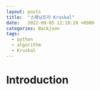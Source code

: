```yaml
---
layout: posts
title:  "스패닝트리 Kruskal"
date:   2022-09-05 12:10:28 +0900
categories: Backjoon
tags:
  - python
  - algorithm
  - Kruskal
---
```


# Introduction


